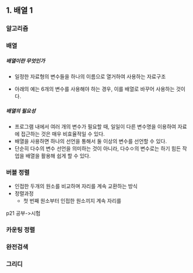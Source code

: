## 1. 배열 1

### 알고리즘



### 배열

##### 배열이란 무엇인가

- 일정한 자료형의 변수들을 하나의 이름으로 열거하여 사용하는 자료구조

- 아래의 예는 6개의 변수를 사용해야 하는 경우, 이를 배열로 바꾸어 사용하는 것이다.

  

##### 배열의 필요성

- 프로그램 내에서 여러 개의 변수가 필요할 때, 일일이 다른 변수명을 이용하여 자료에 접근하는 것은 매우 비효율적일 수 있다.
- 배열을 사용하면 하나의 선언을 통해서 둘 이상의 변수를 선언할 수 있다.
- 단순히 다수의 변수 선언을 의미하는 것이 아니라, 다수ㅇ의 변수로는 하기 힘든 작업을 배열을 활용해 쉽게 할 수 있다.



### 버블 정렬

- 인접한 두개의 원소를 비교하며 자리를 계속 교환하는 방식
- 정렬과정
  - 첫 번째 원소부터 인접한 원소끼지 계속 자리를 

p21 공부->시험

### 카운팅 정렬



### 완전검색



### 그리디

